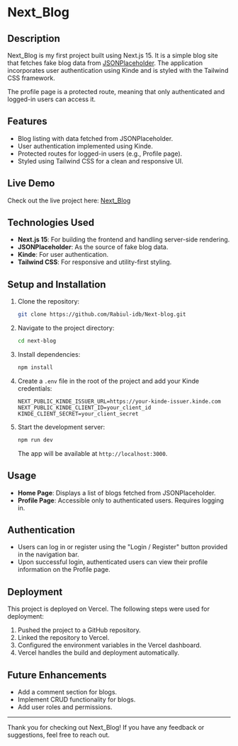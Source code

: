 # Next_Blog

## Description
Next_Blog is my first project built using Next.js 15. It is a simple blog site that fetches fake blog data from [JSONPlaceholder](https://jsonplaceholder.typicode.com/). The application incorporates user authentication using Kinde and is styled with the Tailwind CSS framework.

The profile page is a protected route, meaning that only authenticated and logged-in users can access it.

## Features
- Blog listing with data fetched from JSONPlaceholder.
- User authentication implemented using Kinde.
- Protected routes for logged-in users (e.g., Profile page).
- Styled using Tailwind CSS for a clean and responsive UI.

## Live Demo
Check out the live project here: [Next_Blog](https://next-blog-woad-phi.vercel.app/)

## Technologies Used
- **Next.js 15**: For building the frontend and handling server-side rendering.
- **JSONPlaceholder**: As the source of fake blog data.
- **Kinde**: For user authentication.
- **Tailwind CSS**: For responsive and utility-first styling.

## Setup and Installation
1. Clone the repository:
   ```bash
   git clone https://github.com/Rabiul-idb/Next-blog.git
   ```
2. Navigate to the project directory:
   ```bash
   cd next-blog
   ```
3. Install dependencies:
   ```bash
   npm install
   ```
4. Create a `.env` file in the root of the project and add your Kinde credentials:
   ```env
   NEXT_PUBLIC_KINDE_ISSUER_URL=https://your-kinde-issuer.kinde.com
   NEXT_PUBLIC_KINDE_CLIENT_ID=your_client_id
   KINDE_CLIENT_SECRET=your_client_secret
   ```
5. Start the development server:
   ```bash
   npm run dev
   ```
   The app will be available at `http://localhost:3000`.

## Usage
- **Home Page**: Displays a list of blogs fetched from JSONPlaceholder.
- **Profile Page**: Accessible only to authenticated users. Requires logging in.

## Authentication
- Users can log in or register using the "Login / Register" button provided in the navigation bar.
- Upon successful login, authenticated users can view their profile information on the Profile page.

## Deployment
This project is deployed on Vercel. The following steps were used for deployment:
1. Pushed the project to a GitHub repository.
2. Linked the repository to Vercel.
3. Configured the environment variables in the Vercel dashboard.
4. Vercel handles the build and deployment automatically.

## Future Enhancements
- Add a comment section for blogs.
- Implement CRUD functionality for blogs.
- Add user roles and permissions.

---

Thank you for checking out Next_Blog! If you have any feedback or suggestions, feel free to reach out.

